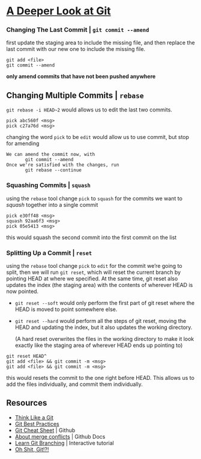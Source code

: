 # [A Deeper Look at Git](https://www.theodinproject.com/lessons/javascript-a-deeper-look-at-git)

### Changing The Last Commit | `git commit --amend`
first update the staging area to include the missing file, and then replace the last commit with our new one to include the missing file.
  ```
  git add <file>
  git commit --amend
  ```
**only amend commits that have not been pushed anywhere**

## Changing Multiple Commits | `rebase`
`git rebase -i HEAD~2` would allows us to edit the last two commits.
```
pick abc560f <msg>
pick c27a76d <msg>
```
changing the word `pick` to be `edit` would allow us to use commit, but stop for amending
```
We can amend the commit now, with
       git commit --amend
Once we're satisfied with the changes, run
       git rebase --continue
```
### Squashing Commits | `squash`
using the `rebase` tool change `pick` to `squash` for the commits we want to _squash_ together into a single commit
```
pick e30ff48 <msg>
squash 92aa6f3 <msg>
pick 05e5413 <msg>
```
this would squash the second commit into the first commit on the list
### Splitting Up a Commit | `reset`
using the `rebase` tool change `pick` to `edit` for the commit we’re going to split, then we will run `git reset`, which will reset the current branch by pointing HEAD at where we specified. At the same time, git reset also updates the index (the staging area) with the contents of wherever HEAD is now pointed.

- `git reset --soft` would only perform the first part of git reset where the HEAD is moved to point somewhere else.
- `git reset --hard` would perform all the steps of git reset, moving the HEAD and updating the index, but it also updates the working directory.

  (A hard reset overwrites the files in the working directory to make it look exactly like the staging area of wherever HEAD ends up pointing to)
```
git reset HEAD^
git add <file> && git commit -m <msg>
git add <file> && git commit -m <msg>
```
this would resets the commit to the one right before HEAD. This allows us to add the files individually, and commit them individually.

## Resources
- [Think Like a Git](https://think-like-a-git.net/)
- [Git Best Practices](http://sethrobertson.github.io/GitBestPractices/)
- [Git Cheat Sheet](https://training.github.com/downloads/github-git-cheat-sheet/) | Github
- [About merge conflicts](https://docs.github.com/en/pull-requests/collaborating-with-pull-requests/addressing-merge-conflicts/about-merge-conflicts) | Github Docs
- [Learn Git Branching](https://learngitbranching.js.org/) | Interactive tutorial
- [Oh Shit, Git!?!](https://ohshitgit.com/)
